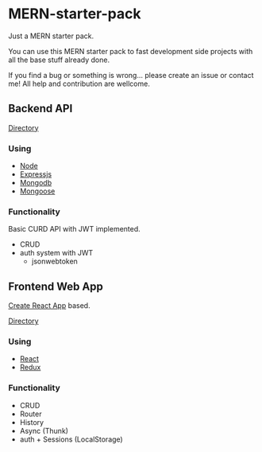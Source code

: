 # MERN-starter-pack

Just a MERN starter pack.

You can use this MERN starter pack to fast development side projects with all the base stuff already done. 

If you find a bug or something is wrong... please create an issue or contact me! All help and contribution are wellcome.

## Backend API
[Directory](https://github.com/LuisMorenoM/MERN-starter-pack/tree/master/nodeAPI)

### Using
- [Node](https://nodejs.org)
- [Expressjs](https://expressjs.com)
- [Mongodb](https://www.mongodb.com/)
- [Mongoose](https://mongoosejs.com/)

### Functionality
Basic CURD API with JWT implemented.
- CRUD
- auth system with JWT
    - jsonwebtoken

## Frontend Web App
[Create React App](https://github.com/facebook/create-react-app) based.

[Directory](https://github.com/LuisMorenoM/MERN-starter-pack/tree/master/ReactApp)

### Using 
- [React](https://reactjs.org/)
- [Redux](https://redux.js.org/)

### Functionality
- CRUD
- Router
- History
- Async (Thunk)
- auth + Sessions (LocalStorage)

